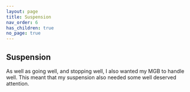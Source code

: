 ```yaml
---
layout: page
title: Suspension
nav_order: 6
has_children: true
no_page: true
---
```

## Suspension

As well as going well, and stopping well, I also wanted my MGB to handle well. This meant that my suspension also needed some well deserved attention.
